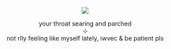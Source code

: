 <p align="center">
    <img src="https://i.postimg.cc/qvfkdLR5/Untitled305-20250405190445.png">
</p>
<p align="center">
    your throat searing and parched
<br>
    ⊹
<br>
    not rlly feeling like myself lately, iwvec & be patient pls
</p>
<!--
**wishlizx/wishlizx** is a ✨ _special_ ✨ repository because its `README.md` (this file) appears on your GitHub profile.
